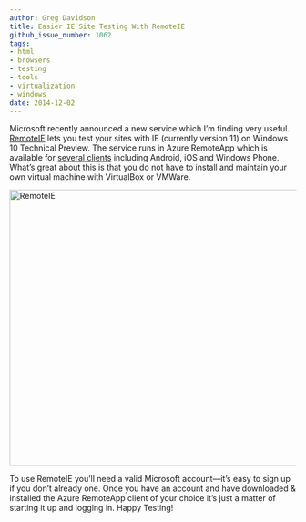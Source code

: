 ```yaml
---
author: Greg Davidson
title: Easier IE Site Testing With RemoteIE
github_issue_number: 1062
tags:
- html
- browsers
- testing
- tools
- virtualization
- windows
date: 2014-12-02
---
```


Microsoft recently announced a new service which I’m finding very useful. [RemoteIE](https://remote.modern.ie/) lets you test your sites with IE (currently version 11) on Windows 10 Technical Preview. The service runs in Azure RemoteApp which is available for [several clients](https://www.remoteapp.windowsazure.com/ClientDownload/AllClients.aspx) including Android, iOS and Windows Phone. What’s great about this is that you do not have to install and maintain your own virtual machine with VirtualBox or VMWare.

<a href="https://remote.modern.ie/" title="More information about RemoteIE from Microsoft"><img alt="RemoteIE" border="0" height="484" src="/blog/2014/12/easier-ie-site-testing-with-remoteie/image-0.png" title="remoteIE.png" width="615"/></a>

To use RemoteIE you’ll need a valid Microsoft account—​it’s easy to sign up if you don’t already one. Once you have an account and have downloaded & installed the Azure RemoteApp client of your choice it’s just a matter of starting it up and logging in. Happy Testing!
